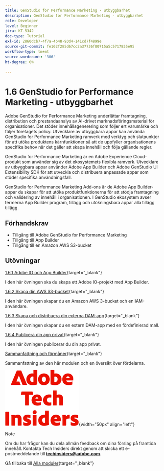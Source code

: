 ```yaml
---
title: GenStudio for Performance Marketing - utbyggbarhet
description: GenStudio for Performance Marketing - utbyggbarhet
role: Developer
level: Beginner
jira: KT-5342
doc-type: Tutorial
exl-id: 2860dcb7-4f7a-4b48-93d4-141cd7f4899e
source-git-commit: fe162f285d67cc2a37736f80715a5c5717835e95
workflow-type: tm+mt
source-wordcount: '306'
ht-degree: 0%

---
```


# 1.6 GenStudio for Performance Marketing - utbyggbarhet

Adobe GenStudio for Performance Marketing underlättar framtagning, distribution och prestandaanalys av AI-drivet marknadsföringsmaterial för organisationer. Det stöder innehållsgenerering som följer ert varumärke och följer företagets policy. Utvecklare av utbyggbara appar kan använda GenStudio for Performance Marketing ramverk med verktyg och slutpunkter för att utöka produktens kärnfunktioner så att de uppfyller organisationens specifika behov när det gäller att skapa innehåll och följa gällande regler.

GenStudio for Performance Marketing är en Adobe Experience Cloud-produkt som använder sig av det ekosystemets flexibla ramverk. Utvecklare av utbyggbara appar använder Adobe App Builder och Adobe GenStudio UI Extensibility SDK för att utveckla och distribuera anpassade appar som stöder specifika användningsfall.

GenStudio for Performance Marketing Add-ons är de Adobe App Builder-appar du skapar för att utöka produktfunktionerna för att stödja framtagning och validering av innehåll i organisationen. I GenStudio ekosystem avser termerna App Builder program, tillägg och utökningsbara appar alla tillägg tillägg.

## Förhandskrav

- Tillgång till Adobe GenStudio for Performance Marketing
- Tillgång till App Builder
- Tillgång till en Amazon AWS S3-bucket

## Utövningar

[1.6.1 Adobe IO och App Builder](./ex1.md){target="_blank"}

I den här övningen ska du skapa ett Adobe IO-projekt med App Builder.

[1.6.2 Skapa din AWS S3-bucket](./ex2.md){target="_blank"}

I den här övningen skapar du en Amazon AWS 3-bucket och en IAM-användare.

[1.6.3 Skapa och distribuera din externa DAM-app](./ex3.md){target="_blank"}

I den här övningen skapar du en extern DAM-app med en fördefinierad mall.

[1.6.4 Publicera din app privat](./ex4.md){target="_blank"}

I den här övningen publicerar du din app privat.

[Sammanfattning och förmåner](./summary.md){target="_blank"}

Sammanfattning av den här modulen och en översikt över fördelarna.

![Tech Insiders](./../../../assets/images/techinsiders.png){width="50px" align="left"}

>[!NOTE]
>
>Om du har frågor kan du dela allmän feedback om dina förslag på framtida innehåll. Kontakta Tech Insiders direkt genom att skicka ett e-postmeddelande till **techinsiders@adobe.com**.

Gå tillbaka till [Alla moduler](../../../overview.md){target="_blank"}
